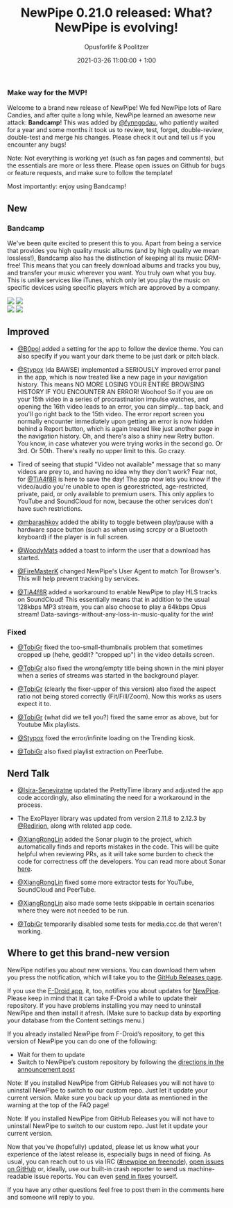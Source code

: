 ﻿---
layout: post
title: "NewPipe 0.21.0 released: What? NewPipe is evolving!"
short: "NewPipe 0.21.0 released"
date: 2021-03-26 11:00:00 + 1:00
categories: [pinned, release]
author: Opusforlife & Poolitzer
image: newpipe
excerpt_separator: <!-- more -->
---

### Make way for the MVP!
Welcome to a brand new release of NewPipe! We fed NewPipe lots of Rare Candies, and after quite a long while, NewPipe learned an awesome new attack: **Bandcamp**! This was added by [@fynngodau](https://github.com/fynngodau), who patiently waited for a year and some months it took us to review, test, forget, double-review, double-test and merge his changes. Please check it out and tell us if you encounter any bugs!

Note: Not everything is working yet (such as fan pages and comments), but the essentials are more or less there. Please open issues on Github for bugs or feature requests, and make sure to follow the template!

Most importantly: enjoy using Bandcamp!

<!-- more -->

## New

### Bandcamp
We've been quite excited to present this to you. Apart from being a service that provides you high quality music albums (and by high quality we mean lossless!), Bandcamp also has the distinction of keeping all its music DRM-free! This means that you can freely download albums and tracks you buy, and transfer your music wherever you want. You truly own what you buy. This is unlike services like iTunes, which only let you play the music on specific devices using specific players which are approved by a company.

<div class="media-row media-items-2">
    <img class="no-flow img-responsive" src="{{ site.baseurl }}/img/bandcamp_artist.png"/>
    <img class="no-flow img-responsive" src="{{ site.baseurl }}/img/bandcamp_featured.png"/>
</div>
<div class="media-row media-items-2">
    <img class="no-flow img-responsive" src="{{ site.baseurl }}/img/bandcamp_playback.png"/>
    <img class="no-flow img-responsive" src="{{ site.baseurl }}/img/bandcamp_radio.png"/>
</div>

## Improved

- [@B0pol](https://github.com/B0pol) added a setting for the app to follow the device theme. You can also specify if you want your dark theme to be just dark or pitch black.

- [@Stypox](https://github.com/Stypox) (da BAWSE) implemented a SERIOUSLY improved error panel in the app, which is now treated like a new page in your navigation history. This means NO MORE LOSING YOUR ENTIRE BROWSING HISTORY IF YOU ENCOUNTER AN ERROR! Woohoo! So if you are on your 15th video in a series of procrastination impulse watches, and opening the 16th video leads to an error, you can simply... tap back, and you'll go right back to the 15th video. The error report screen you normally encounter immediately upon getting an error is now hidden behind a Report button, which is again treated like just another page in the navigation history. Oh, and there's also a shiny new Retry button. You know, in case whatever you were trying works in the second go. Or 3rd. Or 50th. There's really no upper limit to this. Go crazy.

- Tired of seeing that stupid "Video not available" message that so many videos are prey to, and having no idea why they don't work? Fear not, for [@TiA4f8R](https://github.com/TiA4f8R) is here to save the day! The app now lets you know if the video/audio you're unable to open is georestricted, age-restricted, private, paid, or only available to premium users. This only applies to YouTube and SoundCloud for now, because the other services don't have such restrictions.

- [@mbarashkov](https://github.com/mbarashkov) added the ability to toggle between play/pause with a hardware space button (such as when using scrcpy or a Bluetooth keyboard) if the player is in full screen.

- [@WoodyMats](https://github.com/WoodyMats) added a toast to inform the user that a download has started.

- [@FireMasterK](https://github.com/FireMasterK) changed NewPipe's User Agent to match Tor Browser's. This will help prevent tracking by services.

- [@TiA4f8R](https://github.com/TiA4f8R) added a workaround to enable NewPipe to play HLS tracks on SoundCloud! This essentially means that in addition to the usual 128kbps MP3 stream, you can also choose to play a 64kbps Opus stream! Data-savings-without-any-loss-in-music-quality for the win!

### Fixed 

- [@TobiGr](https://github.com/TobiGr) fixed the too-small-thumbnails problem that sometimes cropped up (hehe, geddit? "cropped up") in the video details screen.

- [@TobiGr](https://github.com/TobiGr) also fixed the wrong/empty title being shown in the mini player when a series of streams was started in the background player.

- [@TobiGr](https://github.com/TobiGr) (clearly the fixer-upper of this version) also fixed the aspect ratio not being stored correctly (Fit/Fill/Zoom). Now this works as users expect it to.

- [@TobiGr](https://github.com/TobiGr) (what did we tell you?) fixed the same error as above, but for Youtube Mix playlists.

- [@Stypox](https://github.com/Stypox) fixed the error/infinite loading on the Trending kiosk.

- [@TobiGr](https://github.com/TobiGr) also fixed playlist extraction on PeerTube.

## Nerd Talk

- [@Isira-Seneviratne](https://github.com/Isira-Seneviratne) updated the PrettyTime library and adjusted the app code accordingly, also eliminating the need for a workaround in the process.

- The ExoPlayer library was updated from version 2.11.8 to 2.12.3 by [@Redirion](https://github.com/Redirion), along with related app code.

- [@XiangRongLin](https://github.com/XiangRongLin) added the Sonar plugin to the project, which automatically finds and reports mistakes in the code. This will be quite helpful when reviewing PRs, as it will take some burden to check the code for correctness off the developers. You can read more about Sonar [here](https://sonarcloud.io/).

- [@XiangRongLin](https://github.com/XiangRongLin) fixed some more extractor tests for YouTube, SoundCloud and PeerTube.

- [@XiangRongLin](https://github.com/XiangRongLin) also made some tests skippable in certain scenarios where they were not needed to be run.

- [@TobiGr](https://github.com/TobiGr) temporarily disabled some tests for media.ccc.de that weren't working.

## Where to get this brand-new version

NewPipe notifies you about new versions. You can download them when you press the notification, which will take you to the [GitHub Releases page](https://github.com/TeamNewPipe/NewPipe/releases).

If you use the [F-Droid app](https://f-droid.org/), it, too, notifies you about updates for [NewPipe](https://f-droid.org/packages/org.schabi.newpipe/).
Please keep in mind that it can take F-Droid a while to update their repository. If you have problems installing you may need to uninstall NewPipe and then install it afresh. (Make sure to backup data by exporting your database from the Content settings menu.)

If you already installed NewPipe from F-Droid’s repository, to get this version of NewPipe you can do one of the following:

* Wait for them to update
* Switch to NewPipe’s custom repository by following the [directions in the announcement post](https://newpipe.net/blog/announcement/f-droid/pinned/f-droid-repo/)

Note: If you installed NewPipe from GitHub Releases you will not have to uninstall NewPipe to switch to our custom repo. Just let it update your current version.
Make sure you back up your data as mentioned in the warning at the top of the FAQ page!

Note: If you installed NewPipe from GitHub Releases you will not have to uninstall NewPipe to switch to our custom repo. Just let it update your current version.

Now that you've (hopefully) updated, please let us know what your experience of the latest release is, especially bugs in need of fixing. As usual, you can reach out to us via IRC ([#newpipe on freenode](https://webchat.freenode.net/?channels=newpipe)), [open issues on GitHub](https://github.com/TeamNewPipe/NewPipe/issues/new) or, ideally, use our built-in crash reporter to send us machine-readable issue reports. You can even [send in fixes](https://github.com/TeamNewPipe/NewPipe/blob/dev/.github/CONTRIBUTING.md#bug-fixing) yourself.

If you have any other questions feel free to post them in the comments here and someone will reply to you.
